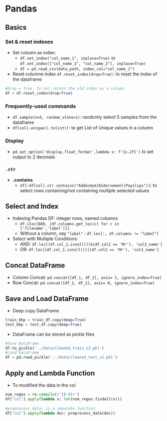 # Pandas
## Basics
### Set & reset indexes
- Set column as index: 
  - `df.set_index("col_name_1", inplace=True)` or `df.set_index(["col_name_1", "col_name_2"], inplace=True)`
  - `df = pd.read_csv(data_path, index_col="col_name_1")` 
- Reset columne index `df.reset_index(drop=True)`: to reset the index of the dataframe
```Python
#drop = True, to not retain the old index as a column
df = df.reset_index(drop=True)
```
### Frequently-used commands
- `df.sample(n=5, random_state=1)`: randomly select 5 samples from the dataframe
- `df[col].unique().tolist()`: to get List of Unique values in a column
### Display
- `pd.set_option('display.float_format',lambda x: f'{x.2f}')`  to set  output to 2 decimals
### `.str`
- **.contains**
  - `df[~df[col].str.contains("Addendum|Endorsement|Payslips")]`: to select rows containing/not containing multiple selected values

## Select and Index
- Indexing Pandas DF: integer rows, named columns
  - `df.iloc[880, [df.columns.get_loc(c) for c in ['filename','label']]]` 
  - Without a column, say `"label"` : `df.loc[:, df.columns != "label"]`
- Select with Multiple Conditions: 
  - AND: `df.loc[(df.col_1.isnull())&(df.col2 == 'Mr'), 'col3_name']`
  - OR: `df.loc[(df.col_1.isnull())|(df.col2 == 'Mr'), 'col3_name']`
## Concat DataFrame
- Column Concat: `pd.concat([df_1, df_2], axis= 1, ignore_index=True)`
- Row Concat: `pd.concat([df_1, df_2], axis= 0, ignore_index=True)`
## Save and Load DataFrame
- Deep copy DataFrame
```Python
train_bkp = train_df.copy(deep=True)
test_bkp = test_df.copy(deep=True)
```
- DataFrame can be stored as pickle files
```Python
#Save DataFrame
df.to_pickle('../data/cleaned_train_v2.pkl')
#Load DataFrame
df = pd.read_pickle('../data/cleaned_test_v2.pkl')
```
## Apply and Lambda Function
- To modified the data in the col
```Python
num_regex = re.compile(r'[0-9]+')
df["col"].apply(lambda x: len(num_regex.findall(x)))
 
#preprocess_data: is a separate function
df["col"].apply(lambda doc: preprocess_data(doc))  
```


